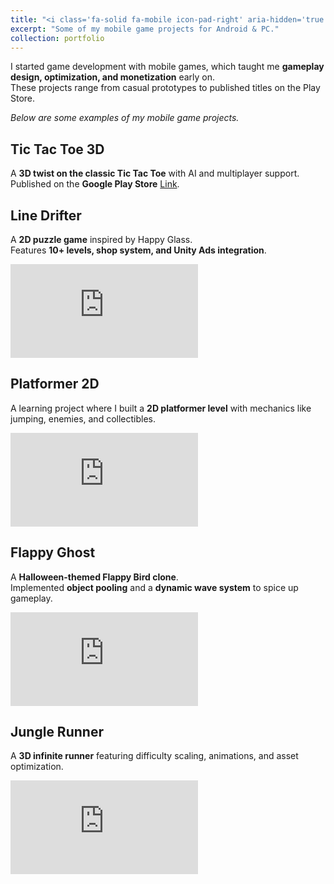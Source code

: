 ```yaml
---
title: "<i class='fa-solid fa-mobile icon-pad-right' aria-hidden='true'></i>Mobile Games"
excerpt: "Some of my mobile game projects for Android & PC."
collection: portfolio
---
```


I started game development with mobile games, which taught me **gameplay design, optimization, and monetization** early on.  
These projects range from casual prototypes to published titles on the Play Store.

<i>Below are some examples of my mobile game projects.</i>
<br>

<div class="project_background" markdown="1">

<div class="video-container">
<div class="video-description-left" markdown="1">

## Tic Tac Toe 3D

A **3D twist on the classic Tic Tac Toe** with AI and multiplayer support.  
Published on the **Google Play Store** [Link](https://play.google.com/store/apps/details?id=com.GraphicsGaming.TicTacToe&hl=en_IN).

</div>

<div class="project_background" markdown="1">

<div class="video-container">

<div class="video-description-right" markdown="1">

## Line Drifter

A **2D puzzle game** inspired by Happy Glass.  
Features **10+ levels, shop system, and Unity Ads integration**.

</div>
</div>
</div>

<div class="project_background" markdown="1">

<div class="video-project">
  <iframe 
          src="https://www.youtube.com/embed/2KP7aNE14-w" 
          frameborder="0" 
          allowfullscreen>
  </iframe>
</div>

<div class="video-description-left" markdown="1">

## Platformer 2D

A learning project where I built a **2D platformer level** with mechanics like jumping, enemies, and collectibles.

</div>

<div class="video-project">
  <iframe 
          src="https://www.youtube.com/embed/XVfSpzA_q_8" 
          frameborder="0" 
          allowfullscreen>
  </iframe>
</div>
</div>
</div>

<div class="project_background" markdown="1">

<div class="video-container">

<div class="video-description-right" markdown="1">

## Flappy Ghost

A **Halloween-themed Flappy Bird clone**.  
Implemented **object pooling** and a **dynamic wave system** to spice up gameplay.

</div>
<div class="video-project">
  <iframe 
          src="https://www.youtube.com/embed/nvYar2yvxGI" 
          frameborder="0" 
          allowfullscreen>
  </iframe>
</div>
</div>
</div>

<div class="project_background" markdown="1">

<div class="video-container">
<div class="video-description-left" markdown="1">

## Jungle Runner

A **3D infinite runner** featuring difficulty scaling, animations, and asset optimization.

</div>

<div class="video-project">
  <iframe 
          src="https://www.youtube.com/embed/D-D5zEVpKTY" 
          frameborder="0" 
          allowfullscreen>
  </iframe>
</div>
</div>
</div>
